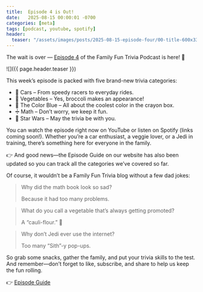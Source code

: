 ```yaml
---
title:  Episode 4 is Out!
date:   2025-08-15 00:00:01 -0700
categories: [meta]
tags: [podcast, youtube, spotify]
header:
  teaser: "/assets/images/posts/2025-08-15-episode-four/00-title-600x338.png"
---
```


The wait is over —
[Episode 4](https://open.spotify.com/episode/45EGJZKPB1ID2erY9llTDd)
of the Family Fun Trivia Podcast is here! 🎉

![]({{ page.header.teaser }})

This week’s episode is packed with five brand-new trivia categories:

* 🚗 Cars – From speedy racers to everyday rides.
* 🥦 Vegetables – Yes, broccoli makes an appearance!
* 🔵 The Color Blue – All about the coolest color in the crayon box.
* ➗ Math – Don’t worry, we keep it fun.
* 🌌 Star Wars – May the trivia be with you.

You can watch the episode right now on YouTube or listen on Spotify (links coming soon!). Whether you’re a car enthusiast, a veggie lover, or a Jedi in training, there’s something here for everyone in the family.

👉 And good news—the Episode Guide on our website has also been updated so you can track all the categories we’ve covered so far.

Of course, it wouldn’t be a Family Fun Trivia blog without a few dad jokes:

> Why did the math book look so sad?
>
> Because it had too many problems.

> What do you call a vegetable that’s always getting promoted?
>
> A “cauli-flour.” 🌸

> Why don’t Jedi ever use the internet?
>
> Too many “Sith”-y pop-ups.

So grab some snacks, gather the family, and put your trivia skills to the test. And remember—don’t forget to like, subscribe, and share to help us keep the fun rolling.

👉 [Episode Guide](/episodes/)
